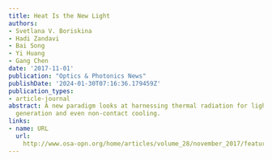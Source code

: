 ```yaml
---
title: Heat Is the New Light
authors:
- Svetlana V. Boriskina
- Hadi Zandavi
- Bai Song
- Yi Huang
- Gang Chen
date: '2017-11-01'
publication: "Optics & Photonics News"
publishDate: '2024-01-30T07:16:36.179459Z'
publication_types:
- article-journal
abstract: A new paradigm looks at harnessing thermal radiation for lighting, energy
  generation and even non-contact cooling.
links:
- name: URL
  url: 
    http://www.osa-opn.org/home/articles/volume_28/november_2017/features/heat_is_the_new_light/
---
```

